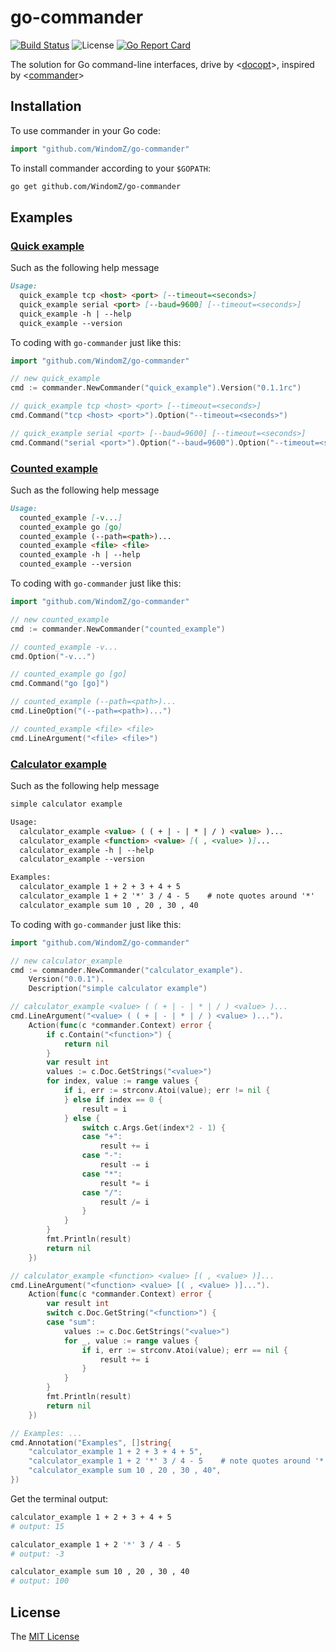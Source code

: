 # go-commander
[![Build Status](https://travis-ci.org/WindomZ/go-commander.svg?branch=master)](https://travis-ci.org/WindomZ/go-commander)
![License](https://img.shields.io/badge/license-MIT-green.svg)
[![Go Report Card](https://goreportcard.com/badge/github.com/WindomZ/go-commander)](https://goreportcard.com/report/github.com/WindomZ/go-commander)

The solution for Go command-line interfaces, 
drive by <[docopt](https://github.com/docopt/docopt.go)>, 
inspired by <[commander](https://github.com/tj/commander.js)>

## Installation

To use commander in your Go code:

```go
import "github.com/WindomZ/go-commander"
```

To install commander according to your `$GOPATH`:

```bash
go get github.com/WindomZ/go-commander
```

## Examples

### [Quick example](https://github.com/WindomZ/go-commander/blob/master/examples/quick_example/quick_example.go)

Such as the following help message

```markdown
Usage:
  quick_example tcp <host> <port> [--timeout=<seconds>]
  quick_example serial <port> [--baud=9600] [--timeout=<seconds>]
  quick_example -h | --help
  quick_example --version
```

To coding with `go-commander` just like this:

```go
import "github.com/WindomZ/go-commander"

// new quick_example
cmd := commander.NewCommander("quick_example").Version("0.1.1rc")

// quick_example tcp <host> <port> [--timeout=<seconds>]
cmd.Command("tcp <host> <port>").Option("--timeout=<seconds>")

// quick_example serial <port> [--baud=9600] [--timeout=<seconds>]
cmd.Command("serial <port>").Option("--baud=9600").Option("--timeout=<seconds>")
```

### [Counted example](https://github.com/WindomZ/go-commander/blob/master/examples/counted_example/counted_example.go)

Such as the following help message

```markdown
Usage:
  counted_example [-v...]
  counted_example go [go]
  counted_example (--path=<path>)...
  counted_example <file> <file>
  counted_example -h | --help
  counted_example --version
```

To coding with `go-commander` just like this:

```go
import "github.com/WindomZ/go-commander"

// new counted_example
cmd := commander.NewCommander("counted_example")

// counted_example -v...
cmd.Option("-v...")

// counted_example go [go]
cmd.Command("go [go]")

// counted_example (--path=<path>)...
cmd.LineOption("(--path=<path>)...")

// counted_example <file> <file>
cmd.LineArgument("<file> <file>")
```

### [Calculator example](https://github.com/WindomZ/go-commander/blob/master/examples/calculator_example/calculator_example.go)

Such as the following help message

```markdown
simple calculator example

Usage:
  calculator_example <value> ( ( + | - | * | / ) <value> )...
  calculator_example <function> <value> [( , <value> )]...
  calculator_example -h | --help
  calculator_example --version

Examples:
  calculator_example 1 + 2 + 3 + 4 + 5
  calculator_example 1 + 2 '*' 3 / 4 - 5    # note quotes around '*'
  calculator_example sum 10 , 20 , 30 , 40
```

To coding with `go-commander` just like this:

```go
import "github.com/WindomZ/go-commander"

// new calculator_example
cmd := commander.NewCommander("calculator_example").
    Version("0.0.1").
    Description("simple calculator example")

// calculator_example <value> ( ( + | - | * | / ) <value> )...
cmd.LineArgument("<value> ( ( + | - | * | / ) <value> )...").
    Action(func(c *commander.Context) error {
        if c.Contain("<function>") {
            return nil
        }
        var result int
        values := c.Doc.GetStrings("<value>")
        for index, value := range values {
            if i, err := strconv.Atoi(value); err != nil {
            } else if index == 0 {
                result = i
            } else {
                switch c.Args.Get(index*2 - 1) {
                case "+":
                    result += i
                case "-":
                    result -= i
                case "*":
                    result *= i
                case "/":
                    result /= i
                }
            }
        }
        fmt.Println(result)
        return nil
    })

// calculator_example <function> <value> [( , <value> )]...
cmd.LineArgument("<function> <value> [( , <value> )]...").
    Action(func(c *commander.Context) error {
        var result int
        switch c.Doc.GetString("<function>") {
        case "sum":
            values := c.Doc.GetStrings("<value>")
            for _, value := range values {
                if i, err := strconv.Atoi(value); err == nil {
                    result += i
                }
            }
        }
        fmt.Println(result)
        return nil
    })

// Examples: ...
cmd.Annotation("Examples", []string{
    "calculator_example 1 + 2 + 3 + 4 + 5",
    "calculator_example 1 + 2 '*' 3 / 4 - 5    # note quotes around '*'",
    "calculator_example sum 10 , 20 , 30 , 40",
})
```

Get the terminal output:
```bash
calculator_example 1 + 2 + 3 + 4 + 5
# output: 15

calculator_example 1 + 2 '*' 3 / 4 - 5
# output: -3

calculator_example sum 10 , 20 , 30 , 40
# output: 100
```

## License

The [MIT License](https://github.com/WindomZ/gitclone/blob/master/LICENSE)
